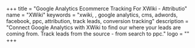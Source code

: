 +++
title = "Google Analytics Ecommerce Tracking For XWiki - Attributio"
name = "XWiki"
keywords = "xwiki, , google analytics, cms, adwords, facebook, ppc, attribution, track leads, conversion tracking"
description = "Connect Google Analytics with XWiki to find our where your leads are coming from. Track leads from the source - from search to ppc."
logo = ""
+++
